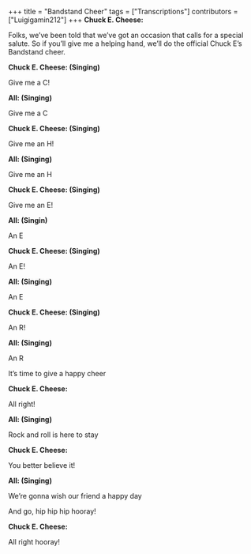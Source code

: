 +++
title = "Bandstand Cheer"
tags = ["Transcriptions"]
contributors = ["Luigigamin212"]
+++
**Chuck E. Cheese:**

Folks, we’ve been told that we’ve got an occasion that calls for a special salute. So if you’ll give me a helping hand, we’ll do the official Chuck E’s Bandstand cheer.

**Chuck E. Cheese: (Singing)**

Give me a C!

**All: (Singing)**

Give me a C

**Chuck E. Cheese: (Singing)**

Give me an H!

**All: (Singing)**

Give me an H

**Chuck E. Cheese: (Singing)**

Give me an E!

**All: (Singin)**

An E

**Chuck E. Cheese: (Singing)**

An E!

**All: (Singing)**

An E

**Chuck E. Cheese: (Singing)**

An R!

**All: (Singing)**

An R

It’s time to give a happy cheer

**Chuck E. Cheese:**

All right!

**All: (Singing)**

Rock and roll is here to stay

**Chuck E. Cheese:**

You better believe it!

**All: (Singing)**

We’re gonna wish our friend a happy day

And go, hip hip hip hooray!

**Chuck E. Cheese:**

All right hooray!
